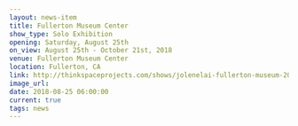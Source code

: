 ```yaml
---
layout: news-item
title: Fullerton Museum Center
show_type: Solo Exhibition
opening: Saturday, August 25th
on_view: August 25th - October 21st, 2018
venue: Fullerton Museum Center
location: Fullerton, CA
link: http://thinkspaceprojects.com/shows/jolenelai-fullerton-museum-2018/
image_url:
date: 2018-08-25 06:00:00
current: true
tags: news
---
```

